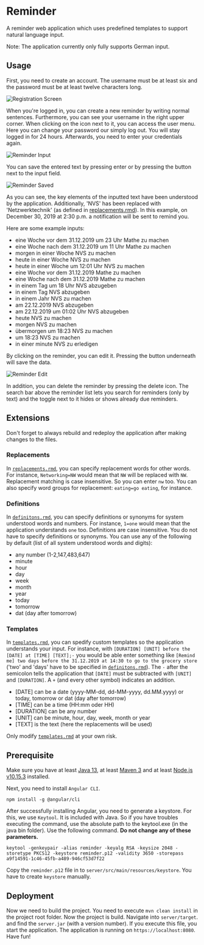 # Reminder
A reminder web application which uses predefined templates to support natural language input.

Note: The application currently only fully supports German input.  

## Usage
First, you need to create an account. The username must be at least six and the password must be at least twelve characters long. 

![Registration Screen](https://user-images.githubusercontent.com/51756146/71550199-f217cc80-29ca-11ea-9991-b8a7c8b925ee.PNG)

When you're logged in, you can create a new reminder by writing normal sentences. Furthermore, you can see your username 
in the right upper corner. When clicking on the icon next to it, you can access the user menu. Here you can change your 
password our simply log out. You will stay logged in for 24 hours. Afterwards, you need to enter your credentials again. 

![Reminder Input](https://user-images.githubusercontent.com/51756146/71550201-f47a2680-29ca-11ea-91b1-0a578e2192d0.PNG)

You can save the entered text by pressing enter or by pressing the button next to the input field.

![Reminder Saved](https://user-images.githubusercontent.com/51756146/71550202-f5ab5380-29ca-11ea-97b8-c2bf647488a0.PNG)

As you can see, the key elements of the inputted text have been understood by the application. Additionally, 'NVS' has been replaced with 'Netzwerktechnik' (as defined in [replacements.rmd](server/src/main/resources/replacements.rmd)). In this example, on December
30, 2019 at 2:30 p.m. a notification will be sent to remind you.

Here are some example inputs:

* eine Woche vor dem 31.12.2019 um 23 Uhr Mathe zu machen
* eine Woche nach dem 31.12.2019 um 11 Uhr Mathe zu machen
* morgen in einer Woche NVS zu machen
* heute in einer Woche NVS zu machen
* heute in einer Woche um 12:01 Uhr NVS zu machen
* eine Woche vor dem 31.12.2019 Mathe zu machen
* eine Woche nach dem 31.12.2019 Mathe zu machen
* in einem Tag um 18 Uhr NVS abzugeben
* in einem Tag NVS abzugeben
* in einem Jahr NVS zu machen
* am 22.12.2019 NVS abzugeben
* am 22.12.2019 um 01:02 Uhr NVS abzugeben
* heute NVS zu machen
* morgen NVS zu machen
* übermorgen um 18:23 NVS zu machen
* um 18:23 NVS zu machen
* in einer minute NVS zu erledigen

By clicking on the reminder, you can edit it. Pressing the button underneath will save the data.

![Reminder Edit](https://user-images.githubusercontent.com/51756146/71550200-f348f980-29ca-11ea-9475-bc5e9d06b20a.PNG)

In addition, you can delete the reminder by pressing the delete icon. The search bar above the reminder list lets you search
for reminders (only by text) and the toggle next to it hides or shows already due reminders.

## Extensions

Don't forget to always rebuild and redeploy the application after making changes to the files.

### Replacements
In [`replacements.rmd`](server/src/main/resources/replacements.rmd), you can specify replacement words for other words. For instance, `Networking=NW` would mean that `NW` will be replaced with `NW`. Replacement matching is case insensitive. So you can enter `nw` too. You can also specify word groups for replacement: `eating=go eating`, for instance.

### Definitions
In [`definitons.rmd`](server/src/main/resources/definitions.rmd), you can specify definitions or synonyms for system understood words and numbers. For instance, `1=one` would mean that the application understands `one` too. Definitions are case insensitive. You do not have to specify definitions or synonyms. You can use any of the following by default (list of all system understood words and digits):
* any number (1-2,147,483,647)
* minute
* hour
* day
* week
* month
* year
* today
* tomorrow
* dat (day after tomorrow)

### Templates
In [`templates.rmd`](server/src/main/resources/templates.rmd), you can spedify custom templates so the application understands your input. For instance, with `[DURATION] [UNIT] before the [DATE] at [TIME] [TEXT];-` you would be able enter something like `[Remind me] two days before the 31.12.2019 at 14:30 to go to the grocery store` ('two' and 'days' have to be specified in [`definitons.rmd`](server/src/main/resources/definitions.rmd)). The `-` after the semicolon tells the application that `[DATE]` must be subtracted with `[UNIT]` and `[DURATION]`. A `+` (and every other symbol) indicates an addition. 

* [DATE] can be a date (yyyy-MM-dd, dd-MM-yyyy, dd.MM.yyyy) or today, tomorrow or dat (day after tomorrow)
* [TIME] can be a time (HH:mm oder HH)
* [DURATION] can be any number
* [UNIT] can be minute, hour, day, week, month or year
* [TEXT] is the text (here the replacements will be used)

Only modify [`templates.rmd`](server/src/main/resources/templates.rmd) at your own risk.

## Prerequisite
Make sure you have at least [Java 13](https://www.oracle.com/technetwork/java/javase/downloads/jdk13-downloads-5672538.html), at least [Maven 3](https://maven.apache.org/download.cgi) and at least [Node.js v10.15.3](https://nodejs.org/en/) installed.

Next, you need to install `Angular CLI`.
```
npm install -g @angular/cli
```

After successfully installing Angular, you need to generate a keystore. For this, we use `Keytool`. It is included with Java. So if you have troubles executing the command, use the absolute path to the keytool.exe (in the java bin folder). 
Use the following command. **Do not change any of these parameters.** 
```
keytool -genkeypair -alias reminder -keyalg RSA -keysize 2048 -storetype PKCS12 -keystore reminder.p12 -validity 3650 -storepass a9f14591-1c46-45fb-a489-946cf53d7f22
```
Copy the `reminder.p12` file in to `server/src/main/resources/keystore`. You have to create `keystore` manually.

## Deployment
Now we need to build the project. You need to execute `mvn clean install` in the project root folder.
Now the project is build. Navigate into `server/target`. and find the `server.jar` (with a version number). If you execute this file, you start the application. The application is running on `https://localhost:8080`. Have fun!
